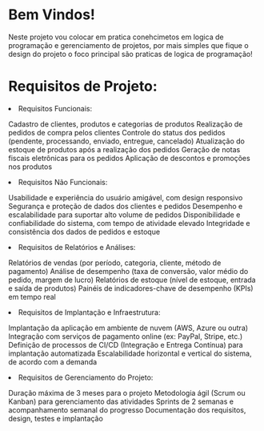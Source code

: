 <h1>Bem Vindos!</h1>

<p>Neste projeto vou colocar em pratica conehcimetos em logica de programação e gerenciamento de projetos,
por mais simples que fique o design do projeto o foco principal são praticas de logica de programação!</p>

<h1>Requisitos de Projeto:</h1>

<li>Requisitos Funcionais:</li>
<p>
Cadastro de clientes, produtos e categorias de produtos
Realização de pedidos de compra pelos clientes
Controle do status dos pedidos (pendente, processando, enviado, entregue, cancelado)
Atualização do estoque de produtos após a realização dos pedidos
Geração de notas fiscais eletrônicas para os pedidos
Aplicação de descontos e promoções nos produtos
</p>

<li>Requisitos Não Funcionais:</li>
<p>
Usabilidade e experiência do usuário amigável, com design responsivo
Segurança e proteção de dados dos clientes e pedidos
Desempenho e escalabilidade para suportar alto volume de pedidos
Disponibilidade e confiabilidade do sistema, com tempo de atividade elevado
Integridade e consistência dos dados de pedidos e estoque
</p>

<li>Requisitos de Relatórios e Análises:</li>
<p>
Relatórios de vendas (por período, categoria, cliente, método de pagamento)
Análise de desempenho (taxa de conversão, valor médio do pedido, margem de lucro)
Relatórios de estoque (nível de estoque, entrada e saída de produtos)
Painéis de indicadores-chave de desempenho (KPIs) em tempo real
</p>

<li>Requisitos de Implantação e Infraestrutura:</li>
<p>
Implantação da aplicação em ambiente de nuvem (AWS, Azure ou outra)
Integração com serviços de pagamento online (ex: PayPal, Stripe, etc.)
Definição de processos de CI/CD (Integração e Entrega Contínua) para implantação automatizada
Escalabilidade horizontal e vertical do sistema, de acordo com a demanda
</p>

<li>Requisitos de Gerenciamento do Projeto:</li>
<p>
Duração máxima de 3 meses para o projeto
Metodologia ágil (Scrum ou Kanban) para gerenciamento das atividades
Sprints de 2 semanas e acompanhamento semanal do progresso
Documentação dos requisitos, design, testes e implantação
</p>

